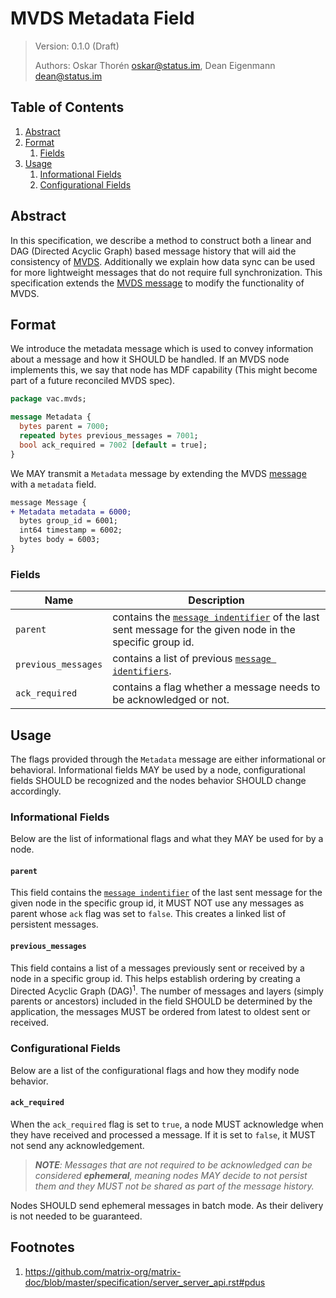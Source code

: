 #  MVDS Metadata Field

> Version: 0.1.0 (Draft)
> 
> Authors: Oskar Thorén <oskar@status.im>, Dean Eigenmann <dean@status.im>

##  Table of Contents

1. [Abstract](#abstract)
2. [Format](#format)
    1. [Fields](#fields)
1. [Usage](#usage)
    1. [Informational Fields](#informational-fields)
    2. [Configurational Fields](#configurational-fields)

## Abstract

In this specification, we describe a method to construct both a linear and DAG (Directed Acyclic Graph) based message history that will aid the consistency of [MVDS](./mvds.md). Additionally we explain how data sync can be used for more lightweight messages that do not require full synchronization. This specification extends the [MVDS message](./mvds.md#payloads) to modify the functionality of MVDS.

## Format

We introduce the metadata message which is used to convey information about a message and how it SHOULD be handled. If an MVDS node implements this, we say that node has MDF capability (This might become part of a future reconciled MVDS spec).


```protobuf
package vac.mvds;

message Metadata {
  bytes parent = 7000;
  repeated bytes previous_messages = 7001;
  bool ack_required = 7002 [default = true];
}
```

We MAY transmit a `Metadata` message by extending the MVDS [message](./mvds.md#payloads) with a `metadata` field.

```diff
message Message {
+ Metadata metadata = 6000;
  bytes group_id = 6001;
  int64 timestamp = 6002;
  bytes body = 6003;
}
```
### Fields

| Name                   |   Description                                                                                                                    |
| ---------------------- | -------------------------------------------------------------------------------------------------------------------------------- |
| `parent`               |   contains the [`message indentifier`](./mvds.md#payloads) of the last sent message for the given node in the specific group id. |            
| `previous_messages`    |   contains a list of previous [`message identifiers`](./mvds.md#payloads).                                                         |
| `ack_required`         |   contains a flag whether a message needs to be acknowledged or not.                                                             |

## Usage

The flags provided through the `Metadata` message are either informational or behavioral. Informational fields MAY be used by a node, configurational fields SHOULD be recognized and the nodes behavior SHOULD change accordingly.

### Informational Fields

Below are the list of informational flags and what they MAY be used for by a node.

#### `parent`

This field contains the [`message indentifier`](./mvds.md#payloads) of the last sent message for the given node in the specific group id, it MUST NOT use any messages as parent whose `ack` flag was set to `false`. This creates a linked list of persistent messages.

#### `previous_messages`

This field contains a list of a messages previously sent or received by a node in a specific group id. This helps establish ordering by creating a Directed Acyclic Graph (DAG)<sup>1</sup>. The number of messages and layers (simply parents or ancestors) included in the field SHOULD be determined by the application, the messages MUST be ordered from latest to oldest sent or received.

### Configurational Fields

Below are a list of the configurational flags and how they modify node behavior.

#### `ack_required`

When the `ack_required` flag is set to `true`, a node MUST acknowledge when they have received and processed  a message. If it is set to `false`, it MUST not send any acknowledgement.

> ***NOTE**: Messages that are not required to be acknowledged can be considered **ephemeral**, meaning nodes MAY decide to not persist them and they MUST not be shared as part of the message history.*

Nodes SHOULD send ephemeral messages in batch mode. As their delivery is not needed to be guaranteed.

## Footnotes
1. <https://github.com/matrix-org/matrix-doc/blob/master/specification/server_server_api.rst#pdus>
